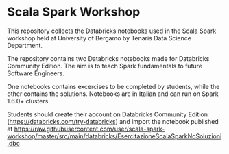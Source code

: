 # Scala Spark Workshop
This repository collects the Databricks notebooks used in the Scala Spark workshop held at University of Bergamo
by Tenaris Data Science Department.

The repository contains two Databricks notebooks made for Databricks Community Edition. The aim is to teach Spark fundamentals to future Software Engineers.

One notebooks contains excercises to be completed by students, while the other contains the solutions. Notebooks are in Italian and can run on Spark 1.6.0+ clusters.

Students should create their account on Databricks Community Edition (https://databricks.com/try-databricks) and import the notebook published at https://raw.githubusercontent.com/user/scala-spark-workshop/master/src/main/databricks/EsercitazioneScalaSparkNoSoluzioni.dbc
